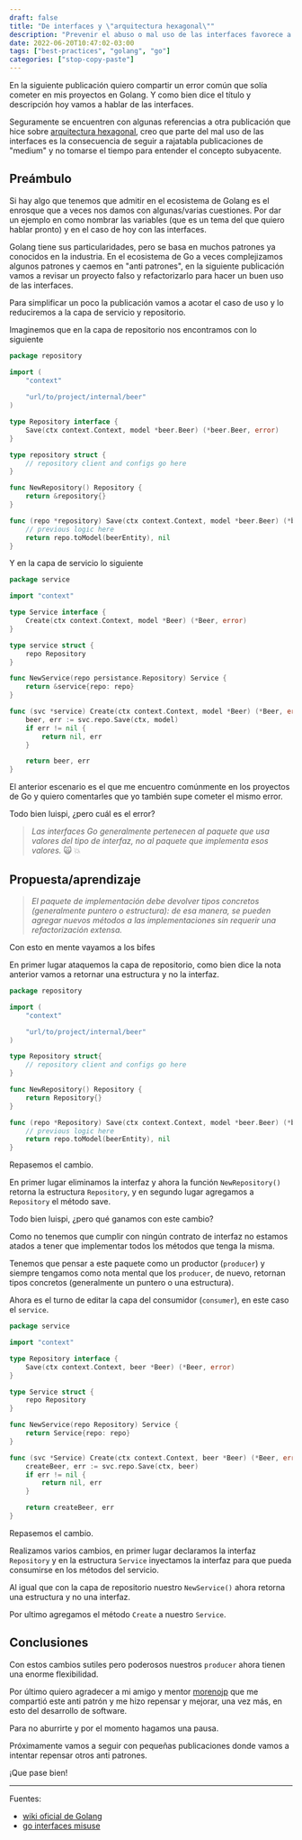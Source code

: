 ```yaml
---
draft: false
title: "De interfaces y \"arquitectura hexagonal\""
description: "Prevenir el abuso o mal uso de las interfaces favorece a la mantenibilidad del código."
date: 2022-06-20T10:47:02-03:00
tags: ["best-practices", "golang", "go"]
categories: ["stop-copy-paste"]
---
```

En la siguiente publicación quiero compartir un error común que solía cometer en mis proyectos en Golang. Y como bien
dice el título y descripción hoy vamos a hablar de las interfaces.

Seguramente se encuentren con algunas referencias a otra publicación que hice sobre 
[arquitectura hexagonal](https://luispe.github.io/blog/posts/hexagonal-architecture/), creo que parte del mal uso de las
interfaces es la consecuencia de seguir a rajatabla publicaciones de "medium" y no tomarse el tiempo para entender el 
concepto subyacente. 

## Preámbulo

Si hay algo que tenemos que admitir en el ecosistema de Golang es el enrosque que a veces nos damos con algunas/varias
cuestiones. Por dar un ejemplo en como nombrar las variables (que es un tema del que quiero hablar pronto) y en el 
caso de hoy con las interfaces.

Golang tiene sus particularidades, pero se basa en muchos patrones ya conocidos en la industria. En el ecosistema de Go 
a veces complejizamos algunos patrones y caemos en "anti patrones", en la siguiente publicación vamos a revisar un proyecto
falso y refactorizarlo para hacer un buen uso de las interfaces.

Para simplificar un poco la publicación vamos a acotar el caso de uso y lo reduciremos a la capa de servicio y repositorio.

Imaginemos que en la capa de repositorio nos encontramos con lo siguiente

```go
package repository

import (
	"context"
	
	"url/to/project/internal/beer"
)

type Repository interface {
	Save(ctx context.Context, model *beer.Beer) (*beer.Beer, error)
}

type repository struct {
	// repository client and configs go here
}

func NewRepository() Repository {
	return &repository{}
}

func (repo *repository) Save(ctx context.Context, model *beer.Beer) (*beer.Beer, error) {
	// previous logic here
	return repo.toModel(beerEntity), nil
}
```

Y en la capa de servicio lo siguiente

```go
package service

import "context"

type Service interface {
	Create(ctx context.Context, model *Beer) (*Beer, error)
}

type service struct {
	repo Repository
}

func NewService(repo persistance.Repository) Service {
	return &service{repo: repo}
}

func (svc *service) Create(ctx context.Context, model *Beer) (*Beer, error) {
	beer, err := svc.repo.Save(ctx, model)
	if err != nil {
		return nil, err
	}

	return beer, err
}
```

El anterior escenario es el que me encuentro comúnmente en los proyectos de Go y quiero comentarles que yo también supe 
cometer el mismo error.

Todo bien luispi, ¿pero cuál es el error?

>_Las interfaces Go generalmente pertenecen al paquete que usa valores del tipo de interfaz, no al paquete que implementa 
esos valores._ :scream_cat: :boom:

## Propuesta/aprendizaje

>_El paquete de implementación debe devolver tipos concretos (generalmente puntero o estructura): de esa manera, se pueden
agregar nuevos métodos a las implementaciones sin requerir una refactorización extensa._

Con esto en mente vayamos a los bifes

En primer lugar ataquemos la capa de repositorio, como bien dice la nota anterior vamos a retornar una estructura y
no la interfaz.

```go
package repository

import (
	"context"

	"url/to/project/internal/beer"
)

type Repository struct{
	// repository client and configs go here
}

func NewRepository() Repository {
	return Repository{}
}

func (repo *Repository) Save(ctx context.Context, model *beer.Beer) (*beer.Beer, error) {
	// previous logic here
	return repo.toModel(beerEntity), nil
}
```

Repasemos el cambio.

En primer lugar eliminamos la interfaz y ahora la función `NewRepository()` retorna la estructura `Repository`, y en segundo lugar
agregamos a `Repository` el método save.

Todo bien luispi, ¿pero qué ganamos con este cambio?

Como no tenemos que cumplir con ningún contrato de interfaz no estamos atados a tener que implementar todos los métodos
que tenga la misma.

Tenemos que pensar a este paquete como un productor (`producer`) y siempre tengamos como nota mental que los `producer`, 
de nuevo, retornan tipos concretos (generalmente un puntero o una estructura).

Ahora es el turno de editar la capa del consumidor (`consumer`), en este caso el `service`.

```go
package service

import "context"

type Repository interface {
	Save(ctx context.Context, beer *Beer) (*Beer, error)
}

type Service struct {
	repo Repository
}

func NewService(repo Repository) Service {
	return Service{repo: repo}
}

func (svc *Service) Create(ctx context.Context, beer *Beer) (*Beer, error) {
	createBeer, err := svc.repo.Save(ctx, beer)
	if err != nil {
		return nil, err
	}

	return createBeer, err
}
```

Repasemos el cambio.

Realizamos varios cambios, en primer lugar declaramos la interfaz `Repository` y en la estructura `Service` inyectamos
la interfaz para que pueda consumirse en los métodos del servicio.

Al igual que con la capa de repositorio nuestro `NewService()` ahora retorna una estructura y no una interfaz.

Por ultimo agregamos el método `Create` a nuestro `Service`.

## Conclusiones

Con estos cambios sutiles pero poderosos nuestros `producer` ahora tienen una enorme flexibilidad.

Por último quiero agradecer a mi amigo y mentor [morenojp](https://www.linkedin.com/in/morenojp/) que me compartió este
anti patrón y me hizo repensar y mejorar, una vez más, en esto del desarrollo de software.

Para no aburrirte y por el momento hagamos una pausa.

Próximamente vamos a seguir con pequeñas publicaciones donde vamos a intentar repensar otros anti patrones.

¡Que pase bien!

---
Fuentes:
- [wiki oficial de Golang](https://github.com/golang/go/wiki/CodeReviewComments#interfaces)
- [go interfaces misuse](https://8thlight.com/blog/go-interface-misuse/)